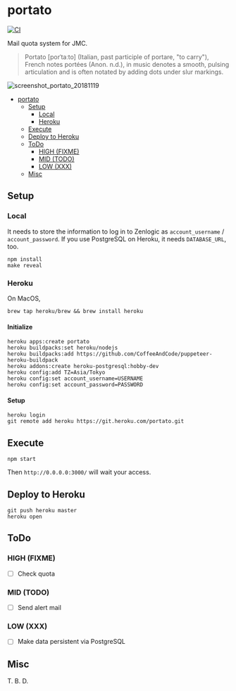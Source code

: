 # portato

[![CI](https://github.com/sforzando/portato/actions/workflows/ci.yml/badge.svg)](https://github.com/sforzando/portato/actions/workflows/ci.yml)

Mail quota system for JMC.

> Portato [porˈtaːto] (Italian, past participle of portare, "to carry"), French notes portées (Anon. n.d.), in music denotes a smooth, pulsing articulation and is often notated by adding dots under slur markings.

![screenshot_portato_20181119](https://user-images.githubusercontent.com/32637762/48684910-4745b400-ebf7-11e8-88c1-2f9a164d9d4f.png)

- [portato](#portato)
  - [Setup](#setup)
    - [Local](#local)
    - [Heroku](#heroku)
  - [Execute](#execute)
  - [Deploy to Heroku](#deploy-to-heroku)
  - [ToDo](#todo)
    - [HIGH (FIXME)](#high-fixme)
    - [MID (TODO)](#mid-todo)
    - [LOW (XXX)](#low-xxx)
  - [Misc](#misc)

## Setup

### Local

It needs to store the information to log in to Zenlogic as `account_username` / `account_password`.
If you use PostgreSQL on Heroku, it needs `DATABASE_URL`, too.

```shell
npm install
make reveal
```

### Heroku

On MacOS,

```shell
brew tap heroku/brew && brew install heroku
```

#### Initialize

```shell
heroku apps:create portato
heroku buildpacks:set heroku/nodejs
heroku buildpacks:add https://github.com/CoffeeAndCode/puppeteer-heroku-buildpack
heroku addons:create heroku-postgresql:hobby-dev
heroku config:add TZ=Asia/Tokyo
heroku config:set account_username=USERNAME
heroku config:set account_password=PASSWORD
```

#### Setup

```shell
heroku login
git remote add heroku https://git.heroku.com/portato.git
```

## Execute

```shell
npm start
```

Then `http://0.0.0.0:3000/` will wait your access.

## Deploy to Heroku

```shell
git push heroku master
heroku open
```

## ToDo

### HIGH (FIXME)

- [ ] Check quota

### MID (TODO)

- [ ] Send alert mail

### LOW (XXX)

- [ ] Make data persistent via PostgreSQL

## Misc

T. B. D.
